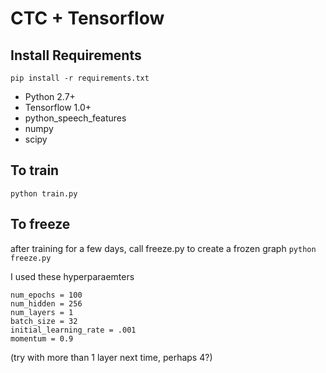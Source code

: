 # CTC + Tensorflow

## Install Requirements

`pip install -r requirements.txt`

- Python 2.7+
- Tensorflow 1.0+
- python_speech_features
- numpy
- scipy

## To train
`python train.py`

## To freeze
after training for a few days, call freeze.py to create a frozen graph
`python freeze.py`

I used these hyperparaemters
```
num_epochs = 100
num_hidden = 256
num_layers = 1
batch_size = 32
initial_learning_rate = .001
momentum = 0.9
```
(try with more than 1 layer next time, perhaps 4?)
